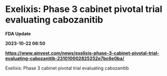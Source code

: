 # Exelixis: Phase 3 cabinet pivotal trial evaluating cabozanitib
**FDA Update**

**2023-10-22 06:50**

**https://www.ainvest.com/news/exelixis-phase-3-cabinet-pivotal-trial-evaluating-cabozanitib-231010002825252e7bc6e0ba/**

Exelixis: Phase 3 cabinet pivotal trial evaluating cabozanitib